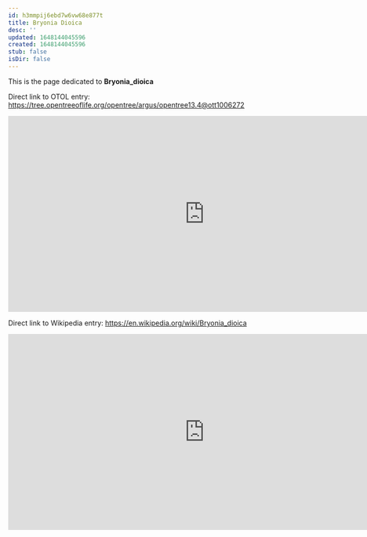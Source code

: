 ```yaml
---
id: h3mmpij6ebd7w6vw68e877t
title: Bryonia Dioica
desc: ''
updated: 1648144045596
created: 1648144045596
stub: false
isDir: false
---
```

This is the page dedicated to **Bryonia_dioica**


Direct link to OTOL entry: https://tree.opentreeoflife.org/opentree/argus/opentree13.4@ott1006272



<html>
    <body>
    <iframe src="https://tree.opentreeoflife.org/opentree/argus/opentree13.4@ott1006272"
    width="800" height="400" frameborder="0" allowfullscreen> </iframe>
    </body>
</html>
    


Direct link to Wikipedia entry: https://en.wikipedia.org/wiki/Bryonia_dioica



<html>
    <body>
    <iframe src="https://en.wikipedia.org/wiki/Bryonia_dioica"
    width="800" height="400" frameborder="0" allowfullscreen> </iframe>
    </body>
</html>
    
